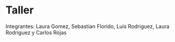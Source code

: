 # Taller
Integrantes: Laura Gomez, Sebastian Florido, Luis Rodriguez, Laura Rodriguez y Carlos Rojas
